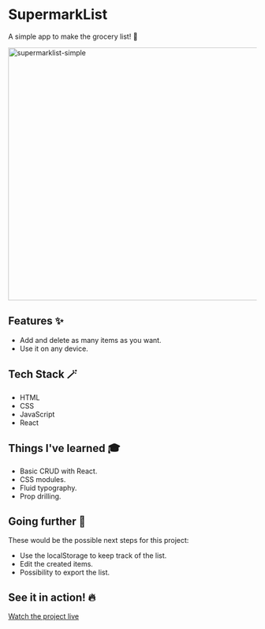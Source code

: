 # SupermarkList
A simple app to make the grocery list! 🛒

<img width="512" alt="supermarklist-simple" src="https://github.com/mariobarcelo/supermarklist-simple/assets/44384270/f375bd38-07c9-4992-b7f0-4a51ec935757">

## Features ✨

- Add and delete as many items as you want.
- Use it on any device.

## Tech Stack 🪄

- HTML
- CSS
- JavaScript
- React

## Things I've learned 🎓

- Basic CRUD with React.
- CSS modules.
- Fluid typography.
- Prop drilling.

## Going further 🚀
These would be the possible next steps for this project:
- Use the localStorage to keep track of the list.
- Edit the created items.
- Possibility to export the list.

## See it in action! 🔥

[Watch the project live](https://supermarklist-simple.vercel.app/)
